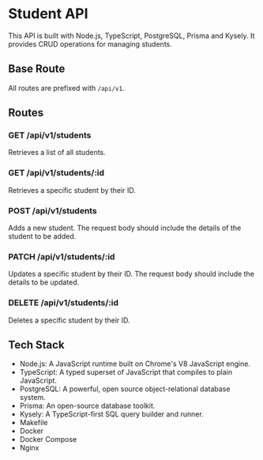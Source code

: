 # Student API

This API is built with Node.js, TypeScript, PostgreSQL, Prisma and Kysely. It provides CRUD operations for managing students.

## Base Route

All routes are prefixed with `/api/v1`.

## Routes

### GET /api/v1/students

Retrieves a list of all students.

### GET /api/v1/students/:id

Retrieves a specific student by their ID.

### POST /api/v1/students

Adds a new student. The request body should include the details of the student to be added.

### PATCH /api/v1/students/:id

Updates a specific student by their ID. The request body should include the details to be updated.

### DELETE /api/v1/students/:id

Deletes a specific student by their ID.

## Tech Stack

- Node.js: A JavaScript runtime built on Chrome's V8 JavaScript engine.
- TypeScript: A typed superset of JavaScript that compiles to plain JavaScript.
- PostgreSQL: A powerful, open source object-relational database system.
- Prisma: An open-source database toolkit.
- Kysely: A TypeScript-first SQL query builder and runner.
- Makefile
- Docker
- Docker Compose
- Nginx